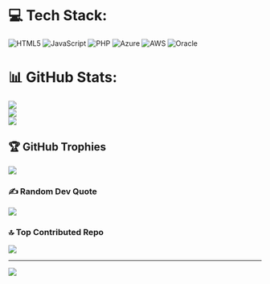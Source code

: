 
# 💻 Tech Stack:
![HTML5](https://img.shields.io/badge/html5-%23E34F26.svg?style=for-the-badge&logo=html5&logoColor=white) ![JavaScript](https://img.shields.io/badge/javascript-%23323330.svg?style=for-the-badge&logo=javascript&logoColor=%23F7DF1E) ![PHP](https://img.shields.io/badge/php-%23777BB4.svg?style=for-the-badge&logo=php&logoColor=white) ![Azure](https://img.shields.io/badge/azure-%230072C6.svg?style=for-the-badge&logo=microsoftazure&logoColor=white) ![AWS](https://img.shields.io/badge/AWS-%23FF9900.svg?style=for-the-badge&logo=amazon-aws&logoColor=white) ![Oracle](https://img.shields.io/badge/Oracle-F80000?style=for-the-badge&logo=oracle&logoColor=white)
# 📊 GitHub Stats:
![](https://github-readme-stats.vercel.app/api?username=LuizCunha-G&theme=dark&hide_border=false&include_all_commits=false&count_private=false)<br/>
![](https://github-readme-streak-stats.herokuapp.com/?user=LuizCunha-G&theme=dark&hide_border=false)<br/>
![](https://github-readme-stats.vercel.app/api/top-langs/?username=LuizCunha-G&theme=dark&hide_border=false&include_all_commits=false&count_private=false&layout=compact)

## 🏆 GitHub Trophies
![](https://github-profile-trophy.vercel.app/?username=LuizCunha-G&theme=radical&no-frame=false&no-bg=true&margin-w=4)

### ✍️ Random Dev Quote
![](https://quotes-github-readme.vercel.app/api?type=horizontal&theme=radical)

### 🔝 Top Contributed Repo
![](https://github-contributor-stats.vercel.app/api?username=LuizCunha-G&limit=5&theme=dark&combine_all_yearly_contributions=true)

---
[![](https://visitcount.itsvg.in/api?id=LuizCunha-G&icon=0&color=0)](https://visitcount.itsvg.in)

<!-- Proudly created with GPRM ( https://gprm.itsvg.in ) -->
